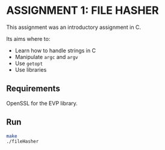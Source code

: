 # ASSIGNMENT 1: FILE HASHER

This assignment was an introductory assignment in C.

Its aims where to:

- Learn how to handle strings in C
- Manipulate `argc` and `argv`
- Use `getopt`
- Use libraries

## Requirements

OpenSSL for the EVP library.

## Run

```bash
make
./fileHasher
```
